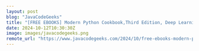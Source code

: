 ```yaml
---
layout: post
blog: "JavaCodeGeeks"
title: "[FREE EBOOKS] Modern Python Cookbook,Third Edition, Deep Learning & Four More Best Selling Titles"
date: 2024-10-12T10:30:30Z
image: images/javacodegeeks.png
remote_url: "https://www.javacodegeeks.com/2024/10/free-ebooks-modern-python-cookbookthird-edition-deep-learning-four-more-best-selling-titles.html"
---
```


